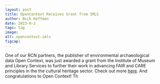 ```yaml
---
layout: post
title: OpenContext Receives Grant from IMLS
author: Nick Hoffman
date: 2023-8-2
tags: tag
image:
alt: opencontext-imls
figcap:
---
```




<div class="text-box-main">
<p> One of our RCN partners, the publisher of environmental archaeological data Open Context, was just 
awarded a grant from the Institute of Museum and Library Services to further their work
in advancing FAIR and CARE principles in the the cultural heritage sector. Check out more
<a href="https://alexandriaarchive.org/2023/08/02/imls-grant-supports-faircare-cultural-heritage-network/">here</a>.
And congratulations to Open Context! Th</p>
  </div>
